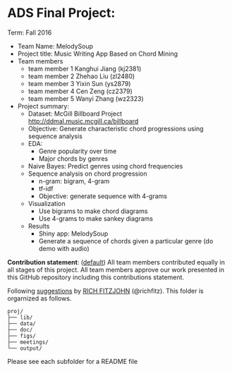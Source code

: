 # ADS Final Project: 

Term: Fall 2016

+ Team Name: MelodySoup
+ Project title: Music Writing App Based on Chord Mining 
+ Team members
	+ team member 1 Kanghui Jiang (kj2381)
	+ team member 2 Zhehao Liu    (zl2480)
	+ team member 3 Yixin Sun     (ys2879)
	+ team member 4 Cen Zeng      (cz2379)
	+ team member 5 Wanyi Zhang   (wz2323)
+ Project summary:
    + Dataset: McGill Billboard Project http://ddmal.music.mcgill.ca/billboard  
    + Objective: Generate characteristic chord progressions using sequence analysis
    + EDA: 
        + Genre popularity over time 
        + Major chords by genres
    + Naive Bayes: Predict genres using chord frequencies
    + Sequence analysis on chord progression
        + n-gram: bigram, 4-gram
        + tf-idf
        + Objective: generate sequence with 4-grams
    + Visualization
        + Use bigrams to make chord diagrams
        + Use 4-grams to make sankey diagrams
    + Results
        + Shiny app: MelodySoup
        + Generate a sequence of chords given a particular genre (do demo with audio)
        
        
    
          
**Contribution statement**: ([default](doc/a_note_on_contributions.md)) All team members contributed equally in all stages of this project. All team members approve our work presented in this GitHub repository including this contributions statement. 

Following [suggestions](http://nicercode.github.io/blog/2013-04-05-projects/) by [RICH FITZJOHN](http://nicercode.github.io/about/#Team) (@richfitz). This folder is orgarnized as follows.

```
proj/
├── lib/
├── data/
├── doc/
├── figs/
├── meetings/
└── output/
```

Please see each subfolder for a README file
